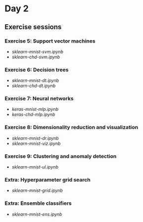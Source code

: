# Day 2

## Exercise sessions

### Exercise 5: Support vector machines

* *sklearn-mnist-svm.ipynb*
* *sklearn-chd-svm.ipynb*

### Exercise 6: Decision trees

* *sklearn-mnist-dt.ipynb*
* *sklearn-chd-dt.ipynb*

### Exercise 7: Neural networks

* *keras-mnist-mlp.ipynb*
* *keras-chd-mlp.ipynb*

### Exercise 8: Dimensionality reduction and visualization

* *sklearn-mnist-dr.ipynb*
* *sklearn-mnist-viz.ipynb*

### Exercise 9: Clustering and anomaly detection

* *sklearn-mnist-ul.ipynb*

### Extra: Hyperparameter grid search

* *sklearn-mnist-grid.ipynb*

### Extra: Ensemble classifiers

* *sklearn-mnist-ens.ipynb*
